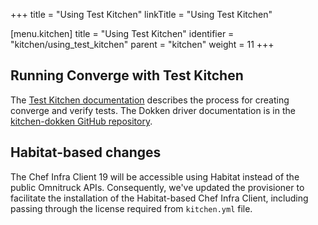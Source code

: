 +++
title = "Using Test Kitchen"
linkTitle = "Using Test Kitchen"

[menu.kitchen]
title = "Using Test Kitchen"
identifier = "kitchen/using_test_kitchen"
parent = "kitchen"
weight = 11
+++


## Running Converge with Test Kitchen

The [Test Kitchen documentation](https://kitchen.ci/docs/getting-started/creating-cookbook/) describes the process for creating converge and verify tests. The Dokken driver documentation is in the [kitchen-dokken GitHub repository](https://github.com/chef/kitchen-dokken).

## Habitat-based changes

The Chef Infra Client 19 will be accessible using Habitat instead of the public Omnitruck APIs. Consequently, we've updated the provisioner to facilitate the installation of the Habitat-based Chef Infra Client, including passing through the license required from `kitchen.yml` file.
